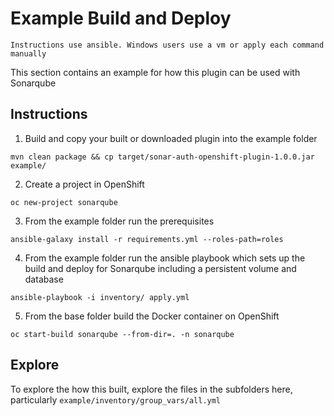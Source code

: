 # Example Build and Deploy


```
Instructions use ansible. Windows users use a vm or apply each command manually
```

This section contains an example for how this plugin can be used with Sonarqube

## Instructions

1. Build and copy your built or downloaded plugin into the example folder

```
mvn clean package && cp target/sonar-auth-openshift-plugin-1.0.0.jar example/
```

2. Create a project in OpenShift

```
oc new-project sonarqube
```

3. From the example folder run the prerequisites 

```
ansible-galaxy install -r requirements.yml --roles-path=roles
```

4. From the example folder run the ansible playbook which sets up the build and deploy for Sonarqube including a persistent volume and database

```
ansible-playbook -i inventory/ apply.yml
```

5. From the base folder build the Docker container on OpenShift

```
oc start-build sonarqube --from-dir=. -n sonarqube
```

## Explore

To explore the how this built, explore the files in the subfolders here, particularly `example/inventory/group_vars/all.yml`